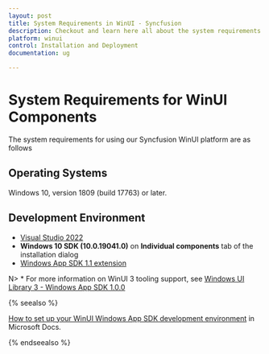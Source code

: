 ```yaml
---
layout: post
title: System Requirements in WinUI - Syncfusion
description: Checkout and learn here all about the system requirements needed to use the Syncfusion WinUI Components.
platform: winui
control: Installation and Deployment
documentation: ug

---
```


# System Requirements for WinUI Components

The system requirements for using our Syncfusion WinUI platform are as follows

## Operating Systems

Windows 10, version 1809 (build 17763) or later.

## Development Environment

* [Visual Studio 2022](https://visualstudio.microsoft.com/downloads/)
* <b>Windows 10 SDK (10.0.19041.0)</b> on <b>Individual components</b> tab of the installation dialog 
* [Windows App SDK 1.1 extension](https://docs.microsoft.com/en-us/windows/apps/windows-app-sdk/stable-channel#version-11)

N> * For more information on WinUI 3 tooling support, see [Windows UI Library 3 - Windows App SDK 1.0.0](https://docs.microsoft.com/en-us/windows/apps/winui/winui3/)


{% seealso %}

[How to set up your WinUI Windows App SDK development environment](https://docs.microsoft.com/en-us/windows/apps/windows-app-sdk/set-up-your-development-environment?tabs=visual-studio-2019) in Microsoft Docs.

{% endseealso %}